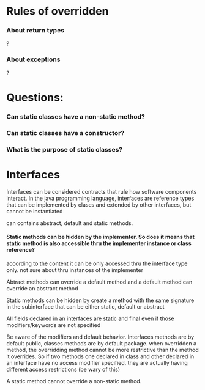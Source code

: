# Rules of overridden
### About return types
?
### About exceptions
?


# Questions:

### Can static classes have a non-static method?
### Can static classes have a constructor?
### What is the purpose of static classes?

# Interfaces
Interfaces can be considered contracts that rule how software components interact. In the java programming language, interfaces are reference types that can be implemented by clases and extended by other interfaces, but cannot be instantiated

can contains abstract, default and static methods. 

#### Static methods can be hidden by the implementer. So does it means that static method is also accessible thru the implementer instance or class reference? 

according to the content it can be only accessed thru the interface type only. not sure about thru instances of the implementer

Abtract methods can override a default method and a default method can override an abstract method

Static methods can be hidden by create a method with the same signature in the subinterface that can be either static, default or abstract

All fields declared in an interfaces are static and final even if those modifiers/keywords are not specified

Be aware of the modifiers and default behavior. Interfaces methods are by default public, classes methods are by default package. when overridden a method, the overridding method cannot be more restrictive than the method it overrides. So if two methods one declared in class and other declared in an interface have no access modifier specified. they are actually having different access restrictions (be wary of this)

A static method cannot override a non-static method.

#
